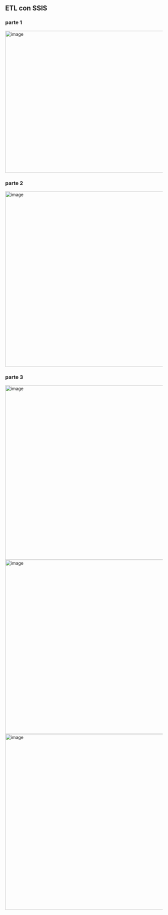 ## ETL con SSIS
### parte 1
<img width="863" height="453" alt="image" src="https://github.com/user-attachments/assets/67288498-9be6-432f-80ee-1d67e6c277b0" />

### parte 2
<img width="1277" height="560" alt="image" src="https://github.com/user-attachments/assets/33ea170a-a09f-42fc-82d3-34a85f0edb82" />

### parte 3
<img width="832" height="557" alt="image" src="https://github.com/user-attachments/assets/188c8b73-232e-4ebc-bac5-a017f0259fac" />
<img width="903" height="556" alt="image" src="https://github.com/user-attachments/assets/d53ebf5c-3877-46d1-b226-b6dc2f2ac4eb" />
<img width="967" height="561" alt="image" src="https://github.com/user-attachments/assets/dee5acee-91f1-4e65-a56f-3598deb22f03" />


